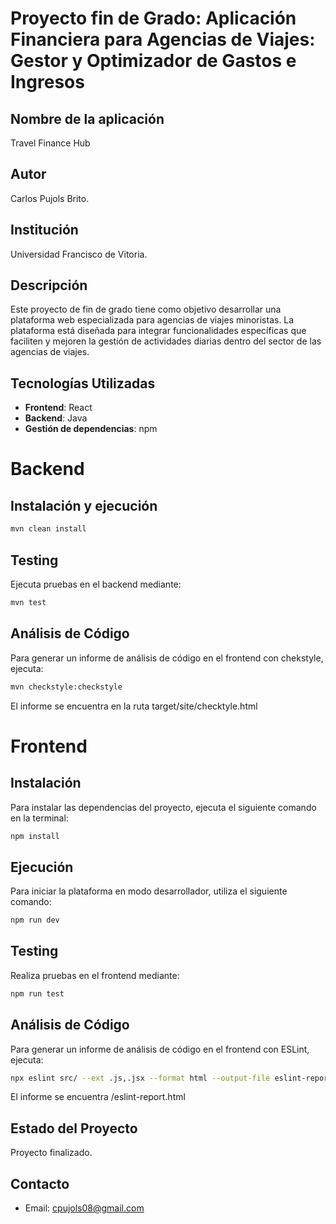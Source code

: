 # Proyecto fin de Grado: Aplicación Financiera para Agencias de Viajes: Gestor y Optimizador de Gastos e Ingresos
## Nombre de la aplicación
Travel Finance Hub
## Autor
Carlos Pujols Brito.

## Institución
Universidad Francisco de Vitoria.

## Descripción
Este proyecto de fin de grado tiene como objetivo desarrollar una plataforma web especializada para agencias de viajes minoristas. La plataforma está diseñada para integrar funcionalidades específicas que faciliten y mejoren la gestión de actividades diarias dentro del sector de las agencias de viajes.

## Tecnologías Utilizadas
- **Frontend**: React
- **Backend**: Java
- **Gestión de dependencias**: npm

# Backend
## Instalación y ejecución
```bash
mvn clean install
```
## Testing
Ejecuta pruebas en el backend mediante:
```bash
mvn test
```
## Análisis de Código
Para generar un informe de análisis de código en el frontend con chekstyle, ejecuta:
```bash
mvn checkstyle:checkstyle
```
El informe se encuentra en la ruta target/site/checktyle.html
# Frontend
## Instalación 
Para instalar las dependencias del proyecto, ejecuta el siguiente comando en la terminal:
```bash
npm install
```
## Ejecución
Para iniciar la plataforma en modo desarrollador, utiliza el siguiente comando:
```bash
npm run dev
```
## Testing
Realiza pruebas en el frontend mediante:
```bash
npm run test
```

## Análisis de Código
Para generar un informe de análisis de código en el frontend con ESLint, ejecuta:
```bash
npx eslint src/ --ext .js,.jsx --format html --output-file eslint-report.html
```
El informe se encuentra /eslint-report.html
## Estado del Proyecto
Proyecto finalizado.

## Contacto
- Email: cpujols08@gmail.com
